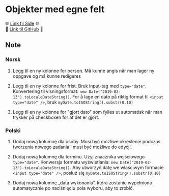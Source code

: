 # Objekter med egne felt

🌐 [Link til Side][1] 🌐  
📂 [Link til GitHub][2] 📂

## Note

### Norsk

1. Legg til en ny kolonne for person. Må kunne angis når man lager ny oppgave og må kunne redigeres

1. Legg til en ny kolonne for frist. Bruk input-tag med `type="date"`. Konvertering til visningsformat: `new Date("2019-02-13").toLocaleDateString()`. For å lage en dato på riktig format til `<input type="date" />`, bruk `myDate.toISOString().substr(0,10)`

1. Legg til en ny kolonne for "gjort dato" som fylles ut automatisk når man trykker på checkboxen for at det er gjort.

### Polski

1. Dodaj nową kolumnę dla osoby. Musi być możliwe określenie podczas tworzenia nowego zadania i musi być możliwe do edycji.

1. Dodaj nową kolumnę dla terminu. Użyj znacznika wejściowego `type="date"`. Konwersja formatu wyświetlania: `new Date("2019-02-13").toLocaleDateString()`. Aby utworzyć datę we właściwym formacie `<input type="date" />`, posłuż się `myDate.toISOString().substr(0,10)`

1. Dodaj nową kolumnę „data wykonania”, która zostanie wypełniona automatycznie po naciśnięciu pola wyboru, aby to zrobić.

[1]: https://krzysztofga.github.io/GetAcademy/Module-2/oppgaver/2-objekter-med-egne-felt
[2]: https://github.com/KrzysztofGA/GetAcademy/tree/master/Module-2/oppgaver/2-objekter-med-egne-felt
